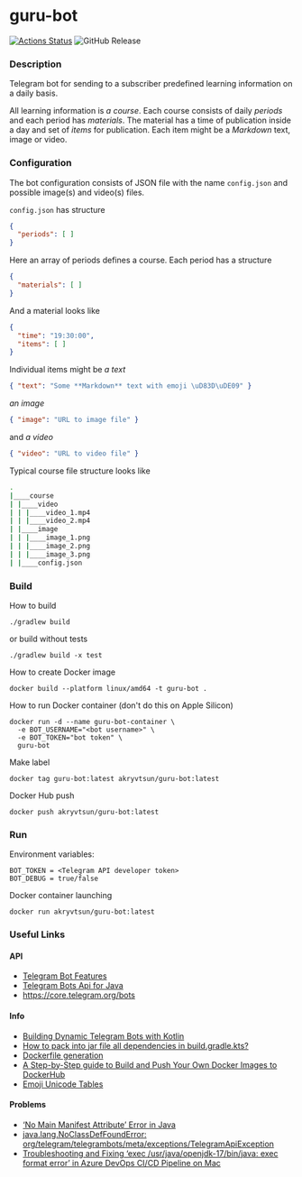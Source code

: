 # guru-bot
[![Actions Status](https://github.com/akryvtsun/guru-bot/workflows/CI/badge.svg)](https://github.com/akryvtsun/guru-bot/actions) ![GitHub Release](https://img.shields.io/github/v/release/akryvtsun/guru-bot)


### Description
Telegram bot for sending to a subscriber predefined learning information on a daily basis.

All learning information is *a course*. Each course consists of daily *periods* and each period has *materials*. 
The material has a time of publication inside a day and set of *items* for publication. Each item might be 
a *Markdown* text, image or video.

### Configuration

The bot configuration consists of JSON file with the name `config.json` and possible image(s) and video(s) files.

`config.json` has structure

```json
{
  "periods": [ ]
}
```

Here an array of periods defines a course. Each period has a structure

```json 
{
  "materials": [ ]
}
```

And a material looks like

```json
{
  "time": "19:30:00",
  "items": [ ]
}
```

Individual items might be *a text*
```json
{ "text": "Some **Markdown** text with emoji \uD83D\uDE09" }
```

*an image*
```json
{ "image": "URL to image file" }
```

and *a video*
```json
{ "video": "URL to video file" }
```

Typical course file structure looks like
```bash
.
|____course
| |____video
| | |____video_1.mp4
| | |____video_2.mp4
| |____image
| | |____image_1.png
| | |____image_2.png
| | |____image_3.png
| |____config.json
```

### Build 

How to build
```
./gradlew build
```
or build without tests
```
./gradlew build -x test
```

How to create Docker image
```
docker build --platform linux/amd64 -t guru-bot .
```

How to run Docker container (don't do this on Apple Silicon)
```
docker run -d --name guru-bot-container \
  -e BOT_USERNAME="<bot username>" \
  -e BOT_TOKEN="bot token" \
  guru-bot     
```

Make label
```
docker tag guru-bot:latest akryvtsun/guru-bot:latest
```

Docker Hub push
```
docker push akryvtsun/guru-bot:latest
```

### Run

Environment variables:
```
BOT_TOKEN = <Telegram API developer token>
BOT_DEBUG = true/false
```

Docker container launching
```
docker run akryvtsun/guru-bot:latest
```

### Useful Links

#### API
- [Telegram Bot Features](https://core.telegram.org/bots/features)
- [Telegram Bots Api for Java](https://rubenlagus.github.io/TelegramBotsDocumentation/telegram-bots.html)
- https://core.telegram.org/bots

#### Info
- [Building Dynamic Telegram Bots with Kotlin](https://medium.com/@razavioo/building-dynamic-telegram-bots-with-kotlin-26b841966fbb)
- [How to pack into jar file all dependencies in build.gradle.kts?](https://chatgpt.com/c/66e6dbe8-2ffc-8007-b19b-096b3bf793a8)
- [Dockerfile generation](https://chatgpt.com/c/66e46e18-5298-8007-821f-025a677df112)
- [A Step-by-Step guide to Build and Push Your Own Docker Images to DockerHub](https://medium.com/@komalminhas.96/a-step-by-step-guide-to-build-and-push-your-own-docker-images-to-dockerhub-709963d4a8bc)
- [Emoji Unicode Tables](https://apps.timwhitlock.info/emoji/tables/unicode)

#### Problems
- [‘No Main Manifest Attribute’ Error in Java](https://ioflood.com/blog/no-main-manifest-attribute/)
- [java.lang.NoClassDefFoundError: org/telegram/telegrambots/meta/exceptions/TelegramApiException](https://stackoverflow.com/questions/65976406/java-lang-noclassdeffounderror-org-telegram-telegrambots-meta-exceptions-telegr)
- [Troubleshooting and Fixing ‘exec /usr/java/openjdk-17/bin/java: exec format error’ in Azure DevOps CI/CD Pipeline on Mac](https://medium.com/@bectorhimanshu/troubleshooting-and-fixing-exec-usr-java-openjdk-17-bin-java-exec-format-error-in-azure-devops-63e2ea1b7525)
